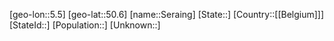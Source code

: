 ﻿---
location: [50.6,5.5]
type: City
tags:
- geo/City


SpocWebEntityId: 34206
isDeleted: false
confidential: public

---
[geo-lon::5.5]
[geo-lat::50.6]
[name::Seraing]
[State::]
[Country::[[Belgium]]]
[StateId::]
[Population::]
[Unknown::]

